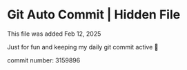 # Git Auto Commit | Hidden File

This file was added Feb 12, 2025

Just for fun and keeping my daily git commit active 🤪

commit number: 3159896

